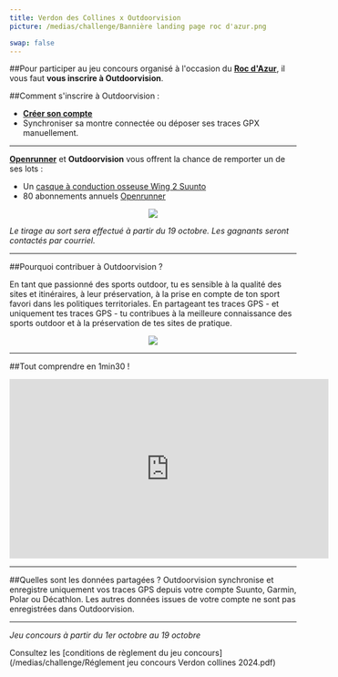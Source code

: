 ```yaml
---
title: Verdon des Collines x Outdoorvision
picture: /medias/challenge/Bannière landing page roc d'azur.png

swap: false
---
```


##Pour participer au jeu concours organisé à l'occasion du **[Roc d'Azur](https://www.rocazur.com/fr)**, 
il vous faut **vous inscrire à Outdoorvision**.

##Comment s'inscrire à Outdoorvision :
- **[Créer son compte](https://staging-auth.outdoorvision.fr/auth/realms/PRNSN/protocol/openid-connect/registrations?client_id=back1-outdoorgeovision-prnsn&response_type=code&redirect_uri=https://staging-back.outdoorvision.fr/auth/done/&scope=openid)**
- Synchroniser sa montre connectée ou déposer ses traces GPX manuellement.
  
<participate></participate>

---

**[Openrunner](https://www.mondepartement04.fr/accueil)** et **Outdoorvision** vous offrent la chance de remporter un de ses lots : 

- Un [casque à conduction osseuse Wing 2 Suunto](https://www.suunto.com/fr-fr/Produits/casque-audio/suunto-wing-2/suunto-wing-2-black/)
- 80 abonnements annuels [Openrunner](https://www.openrunner.com/)
  
<p align="center">
  <img src="/medias/challenge/banniere_lots_rocdazur2025.png">
</p>


*Le tirage au sort sera effectué à partir du 19 octobre. Les gagnants seront contactés par courriel.*

------

##Pourquoi contribuer à Outdoorvision ?

En tant que passionné des sports outdoor, tu es sensible à la qualité des sites et itinéraires, à leur préservation, à la prise en compte de ton sport favori dans les politiques territoriales. 
En partageant tes traces GPS - et uniquement tes traces GPS - tu contribues à la meilleure connaissance des sports outdoor et à la préservation de tes sites de pratique.

<p align="center">
  <img src="/medias/challenge/contribue_verdoncollines.png">
</p>

------

##Tout comprendre en 1min30 !
<p align="center">
<iframe width="560" height="315" src="https://www.youtube.com/embed/fMkJ--vPamA?si=SxuhFIjWeJ6jFW_b" title="YouTube video player" title="YouTube video player" frameborder="0" allow="accelerometer; autoplay; clipboard-write; encrypted-media; gyroscope; picture-in-picture" allowfullscreen></iframe>
</p>


---

##Quelles sont les données partagées ?
Outdoorvision synchronise et enregistre uniquement vos traces GPS depuis votre compte Suunto, Garmin, Polar ou Décathlon. Les autres données issues de votre compte ne sont pas enregistrées dans Outdoorvision.

---

*Jeu concours à partir du 1er octobre au 19 octobre* 

Consultez les [conditions de règlement du jeu concours](/medias/challenge/Réglement jeu concours Verdon collines 2024.pdf)
<p></p>





